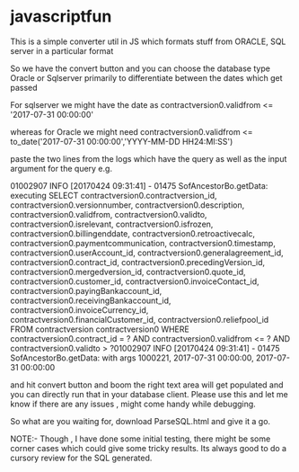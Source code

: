 # javascriptfun
This is a simple converter util in JS which formats stuff from ORACLE, SQL server in a particular format

So we have the convert button and you can choose the database type Oracle or Sqlserver primarily to differentiate between the dates which get passed

For sqlserver we might have the date as contractversion0.validfrom <= '2017-07-31 00:00:00'

whereas for Oracle we might need contractversion0.validfrom <= to_date('2017-07-31 00:00:00','YYYY-MM-DD HH24:MI:SS')

 

paste the two lines from the logs which have the query as well as the input argument for the query e.g.

01002907 INFO [20170424 09:31:41] - 01475 SofAncestorBo.getData: executing SELECT contractversion0.contractversion_id, contractversion0.versionnumber, contractversion0.description, contractversion0.validfrom, contractversion0.validto, contractversion0.isrelevant, contractversion0.isfrozen, contractversion0.billingenddate, contractversion0.retroactivecalc, contractversion0.paymentcommunication, contractversion0.timestamp, contractversion0.userAccount_id, contractversion0.generalagreement_id, contractversion0.contract_id, contractversion0.precedingVersion_id, contractversion0.mergedversion_id, contractversion0.quote_id, contractversion0.customer_id, contractversion0.invoiceContact_id, contractversion0.payingBankaccount_id, contractversion0.receivingBankaccount_id, contractversion0.invoiceCurrency_id, contractversion0.financialCustomer_id, contractversion0.reliefpool_id FROM contractversion contractversion0 WHERE contractversion0.contract_id = ? AND contractversion0.validfrom <= ? AND contractversion0.validto > ?01002907 INFO [20170424 09:31:41] - 01475 SofAncestorBo.getData: with args 1000221, 2017-07-31 00:00:00, 2017-07-31 00:00:00


and hit convert button and boom the right text area will get populated and you can directly run that in your database client. Please use this and let me know if there are any issues , might come handy while debugging.

So what are you waiting for, download  ParseSQL.html and give it a go.

 

NOTE:- Though , I have done some initial testing, there might be some corner cases which could give some tricky results. Its always good to do a cursory review for the SQL generated.
